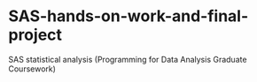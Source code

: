 # SAS-hands-on-work-and-final-project
SAS statistical analysis (Programming for Data Analysis Graduate Coursework)
